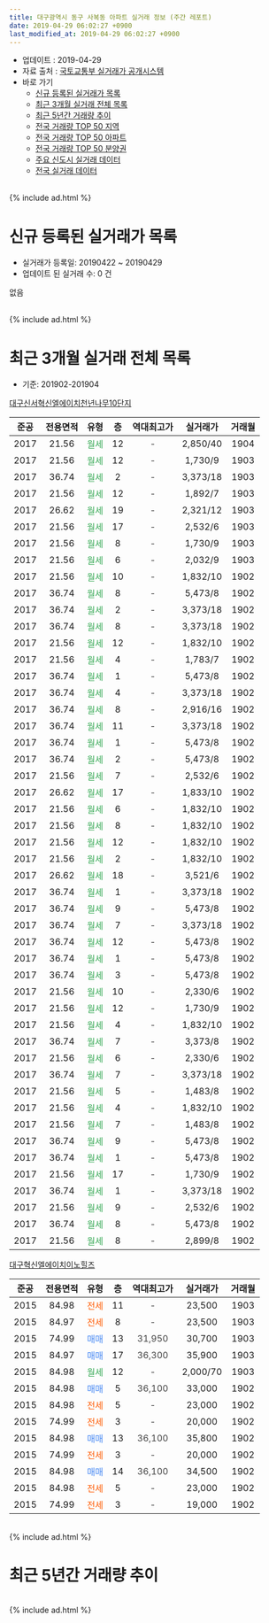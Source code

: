 ```yaml
---
title: 대구광역시 동구 사복동 아파트 실거래 정보 (주간 레포트)
date: 2019-04-29 06:02:27 +0900
last_modified_at: 2019-04-29 06:02:27 +0900
---
```


* 업데이트 : 2019-04-29
* 자료 출처 : [국토교통부 실거래가 공개시스템](http://rt.molit.go.kr)
* 바로 가기
    * [신규 등록된 실거래가 목록](#신규-등록된-실거래가-목록)
    * [최근 3개월 실거래 전체 목록](#최근-3개월-실거래-전체-목록)
    * [최근 5년간 거래량 추이](#최근-5년간-거래량-추이)
    * [전국 거래량 TOP 50 지역](https://inasie.github.io/apt-trade-info/최근-3개월-전국에서-가장-거래가-많이-발생한-지역)
    * [전국 거래량 TOP 50 아파트](https://inasie.github.io/apt-trade-info/최근-3개월-전국에서-가장-거래가-많이-발생한-아파트)
    * [전국 거래량 TOP 50 분양권](https://inasie.github.io/apt-trade-info/최근-3개월-전국에서-가장-거래가-많이-발생한-분양권)
    * [주요 신도시 실거래 데이터](https://inasie.github.io/apt-trade-info/주요-신도시)
    * [전국 실거래 데이터](https://inasie.github.io/apt-trade-info/전국)
<br>
{% include ad.html %}
<br>

# 신규 등록된 실거래가 목록
* 실거래가 등록일: 20190422 ~ 20190429
* 업데이트 된 실거래 수: 0 건

없음

<br>
{% include ad.html %}
<br>

# 최근 3개월 실거래 전체 목록
* 기준: 201902-201904


[대구신서혁신엘에이치천년나무10단지](https://search.naver.com/search.naver?query=%EB%8C%80%EA%B5%AC%EA%B4%91%EC%97%AD%EC%8B%9C+%EB%8F%99%EA%B5%AC+%EC%82%AC%EB%B3%B5%EB%8F%99+%EB%8C%80%EA%B5%AC%EC%8B%A0%EC%84%9C%ED%98%81%EC%8B%A0%EC%97%98%EC%97%90%EC%9D%B4%EC%B9%98%EC%B2%9C%EB%85%84%EB%82%98%EB%AC%B410%EB%8B%A8%EC%A7%80)

|준공|전용면적|유형|층|역대최고가|실거래가|거래월|
|:---:|:---:|:---:|:---:|:---:|:---:|:---:|
|2017|21.56|<span style="color:#34a853">월세</span>|12|<span style="color:#444444">-</span>|2,850/40|1904|
|2017|21.56|<span style="color:#34a853">월세</span>|12|<span style="color:#444444">-</span>|1,730/9|1903|
|2017|36.74|<span style="color:#34a853">월세</span>|2|<span style="color:#444444">-</span>|3,373/18|1903|
|2017|21.56|<span style="color:#34a853">월세</span>|12|<span style="color:#444444">-</span>|1,892/7|1903|
|2017|26.62|<span style="color:#34a853">월세</span>|19|<span style="color:#444444">-</span>|2,321/12|1903|
|2017|21.56|<span style="color:#34a853">월세</span>|17|<span style="color:#444444">-</span>|2,532/6|1903|
|2017|21.56|<span style="color:#34a853">월세</span>|8|<span style="color:#444444">-</span>|1,730/9|1903|
|2017|21.56|<span style="color:#34a853">월세</span>|6|<span style="color:#444444">-</span>|2,032/9|1903|
|2017|21.56|<span style="color:#34a853">월세</span>|10|<span style="color:#444444">-</span>|1,832/10|1902|
|2017|36.74|<span style="color:#34a853">월세</span>|8|<span style="color:#444444">-</span>|5,473/8|1902|
|2017|36.74|<span style="color:#34a853">월세</span>|2|<span style="color:#444444">-</span>|3,373/18|1902|
|2017|36.74|<span style="color:#34a853">월세</span>|8|<span style="color:#444444">-</span>|3,373/18|1902|
|2017|21.56|<span style="color:#34a853">월세</span>|12|<span style="color:#444444">-</span>|1,832/10|1902|
|2017|21.56|<span style="color:#34a853">월세</span>|4|<span style="color:#444444">-</span>|1,783/7|1902|
|2017|36.74|<span style="color:#34a853">월세</span>|1|<span style="color:#444444">-</span>|5,473/8|1902|
|2017|36.74|<span style="color:#34a853">월세</span>|4|<span style="color:#444444">-</span>|3,373/18|1902|
|2017|36.74|<span style="color:#34a853">월세</span>|8|<span style="color:#444444">-</span>|2,916/16|1902|
|2017|36.74|<span style="color:#34a853">월세</span>|11|<span style="color:#444444">-</span>|3,373/18|1902|
|2017|36.74|<span style="color:#34a853">월세</span>|1|<span style="color:#444444">-</span>|5,473/8|1902|
|2017|36.74|<span style="color:#34a853">월세</span>|2|<span style="color:#444444">-</span>|5,473/8|1902|
|2017|21.56|<span style="color:#34a853">월세</span>|7|<span style="color:#444444">-</span>|2,532/6|1902|
|2017|26.62|<span style="color:#34a853">월세</span>|17|<span style="color:#444444">-</span>|1,833/10|1902|
|2017|21.56|<span style="color:#34a853">월세</span>|6|<span style="color:#444444">-</span>|1,832/10|1902|
|2017|21.56|<span style="color:#34a853">월세</span>|8|<span style="color:#444444">-</span>|1,832/10|1902|
|2017|21.56|<span style="color:#34a853">월세</span>|12|<span style="color:#444444">-</span>|1,832/10|1902|
|2017|21.56|<span style="color:#34a853">월세</span>|2|<span style="color:#444444">-</span>|1,832/10|1902|
|2017|26.62|<span style="color:#34a853">월세</span>|18|<span style="color:#444444">-</span>|3,521/6|1902|
|2017|36.74|<span style="color:#34a853">월세</span>|1|<span style="color:#444444">-</span>|3,373/18|1902|
|2017|36.74|<span style="color:#34a853">월세</span>|9|<span style="color:#444444">-</span>|5,473/8|1902|
|2017|36.74|<span style="color:#34a853">월세</span>|7|<span style="color:#444444">-</span>|3,373/18|1902|
|2017|36.74|<span style="color:#34a853">월세</span>|12|<span style="color:#444444">-</span>|5,473/8|1902|
|2017|36.74|<span style="color:#34a853">월세</span>|1|<span style="color:#444444">-</span>|5,473/8|1902|
|2017|36.74|<span style="color:#34a853">월세</span>|3|<span style="color:#444444">-</span>|5,473/8|1902|
|2017|21.56|<span style="color:#34a853">월세</span>|10|<span style="color:#444444">-</span>|2,330/6|1902|
|2017|21.56|<span style="color:#34a853">월세</span>|12|<span style="color:#444444">-</span>|1,730/9|1902|
|2017|21.56|<span style="color:#34a853">월세</span>|4|<span style="color:#444444">-</span>|1,832/10|1902|
|2017|36.74|<span style="color:#34a853">월세</span>|7|<span style="color:#444444">-</span>|3,373/8|1902|
|2017|21.56|<span style="color:#34a853">월세</span>|6|<span style="color:#444444">-</span>|2,330/6|1902|
|2017|36.74|<span style="color:#34a853">월세</span>|7|<span style="color:#444444">-</span>|3,373/18|1902|
|2017|21.56|<span style="color:#34a853">월세</span>|5|<span style="color:#444444">-</span>|1,483/8|1902|
|2017|21.56|<span style="color:#34a853">월세</span>|4|<span style="color:#444444">-</span>|1,832/10|1902|
|2017|21.56|<span style="color:#34a853">월세</span>|7|<span style="color:#444444">-</span>|1,483/8|1902|
|2017|36.74|<span style="color:#34a853">월세</span>|9|<span style="color:#444444">-</span>|5,473/8|1902|
|2017|36.74|<span style="color:#34a853">월세</span>|1|<span style="color:#444444">-</span>|5,473/8|1902|
|2017|21.56|<span style="color:#34a853">월세</span>|17|<span style="color:#444444">-</span>|1,730/9|1902|
|2017|36.74|<span style="color:#34a853">월세</span>|1|<span style="color:#444444">-</span>|3,373/18|1902|
|2017|21.56|<span style="color:#34a853">월세</span>|9|<span style="color:#444444">-</span>|2,532/6|1902|
|2017|36.74|<span style="color:#34a853">월세</span>|8|<span style="color:#444444">-</span>|5,473/8|1902|
|2017|21.56|<span style="color:#34a853">월세</span>|8|<span style="color:#444444">-</span>|2,899/8|1902|


<script async src="//pagead2.googlesyndication.com/pagead/js/adsbygoogle.js"></script>
<!-- 기본 -->
<ins class="adsbygoogle"
     style="display:block"
     data-ad-client="ca-pub-2446590836940007"
     data-ad-slot="1659523306"
     data-ad-format="auto"
     data-full-width-responsive="true"></ins>
<script>
(adsbygoogle = window.adsbygoogle || []).push({});
</script>


[대구혁신엘에이치이노힐즈](https://search.naver.com/search.naver?query=%EB%8C%80%EA%B5%AC%EA%B4%91%EC%97%AD%EC%8B%9C+%EB%8F%99%EA%B5%AC+%EC%82%AC%EB%B3%B5%EB%8F%99+%EB%8C%80%EA%B5%AC%ED%98%81%EC%8B%A0%EC%97%98%EC%97%90%EC%9D%B4%EC%B9%98%EC%9D%B4%EB%85%B8%ED%9E%90%EC%A6%88)

|준공|전용면적|유형|층|역대최고가|실거래가|거래월|
|:---:|:---:|:---:|:---:|:---:|:---:|:---:|
|2015|84.98|<span style="color:#ff5a00">전세</span>|11|<span style="color:#444444">-</span>|23,500|1903|
|2015|84.97|<span style="color:#ff5a00">전세</span>|8|<span style="color:#444444">-</span>|23,500|1903|
|2015|74.99|<span style="color:#4285f3">매매</span>|13|<span style="color:#444444">31,950</span>|30,700|1903|
|2015|84.97|<span style="color:#4285f3">매매</span>|17|<span style="color:#444444">36,300</span>|35,900|1903|
|2015|84.98|<span style="color:#34a853">월세</span>|12|<span style="color:#444444">-</span>|2,000/70|1903|
|2015|84.98|<span style="color:#4285f3">매매</span>|5|<span style="color:#444444">36,100</span>|33,000|1902|
|2015|84.98|<span style="color:#ff5a00">전세</span>|5|<span style="color:#444444">-</span>|23,000|1902|
|2015|74.99|<span style="color:#ff5a00">전세</span>|3|<span style="color:#444444">-</span>|20,000|1902|
|2015|84.98|<span style="color:#4285f3">매매</span>|13|<span style="color:#444444">36,100</span>|35,800|1902|
|2015|74.99|<span style="color:#ff5a00">전세</span>|3|<span style="color:#444444">-</span>|20,000|1902|
|2015|84.98|<span style="color:#4285f3">매매</span>|14|<span style="color:#444444">36,100</span>|34,500|1902|
|2015|84.98|<span style="color:#ff5a00">전세</span>|5|<span style="color:#444444">-</span>|23,000|1902|
|2015|74.99|<span style="color:#ff5a00">전세</span>|3|<span style="color:#444444">-</span>|19,000|1902|


<br>
{% include ad.html %}
<br>

# 최근 5년간 거래량 추이


<div style="width:100%;">
    <canvas id="deal_progress" height="200"></canvas>
</div>

<script>
new Chart(document.getElementById("deal_progress"), {
    type: 'line',
    data: {
        labels: ['201404','201405','201406','201407','201408','201409','201410','201411','201412','201501','201502','201503','201504','201505','201506','201507','201508','201509','201510','201511','201512','201601','201602','201603','201604','201605','201606','201607','201608','201609','201610','201611','201612','201701','201702','201703','201704','201705','201706','201707','201708','201709','201710','201711','201712','201801','201802','201803','201804','201805','201806','201807','201808','201809','201810','201811','201812','201901','201902','201903','201904'],
        datasets: [{
            label: '매매',
            pointRadius: 1,
            data: [0, 0, 0, 0, 0, 0, 0, 0, 0, 0, 0, 0, 0, 0, 0, 0, 0, 0, 0, 0, 0, 3, 2, 1, 1, 1, 3, 5, 0, 2, 3, 2, 0, 0, 0, 3, 2, 0, 1, 3, 4, 4, 1, 1, 0, 4, 7, 3, 5, 1, 2, 5, 0, 0, 3, 4, 2, 1, 3, 2, 0],
            borderColor: "rgba(255, 201, 14, 1)",
            backgroundColor: "rgba(255, 201, 14, 0.5)",
            fill: false,
            lineTension: 0
        },{
            label: '전월세',
            pointRadius: 1,
            data: [0, 0, 0, 0, 0, 0, 0, 0, 0, 0, 0, 0, 0, 0, 0, 0, 0, 0, 0, 0, 2, 12, 24, 15, 14, 12, 8, 4, 3, 5, 2, 8, 4, 22, 34, 7, 1, 2, 14, 13, 5, 13, 4, 3, 4, 9, 7, 27, 18, 2, 24, 14, 7, 5, 21, 9, 11, 13, 46, 10, 1],
            borderColor: "rgba(0, 141, 185, 1)",
            backgroundColor: "rgba(0, 141, 185, 0.5)",
            fill: false,
            lineTension: 0
        }
        ]
    },
    options: {
        responsive: true,
        title: {
            display: false
        },
        tooltips: {
            mode: 'index',
            intersect: false
        },
        hover: {
            mode: 'nearest',
            intersect: true
        },
        scales: {
            xAxes: [{
                display: true,
                scaleLabel: {
                    display: true,
                    labelString: '년/월'
                }
            }],
            yAxes: [{
                display: true,
                ticks: {
                    suggestedMin: 0,
                },
                scaleLabel: {
                    display: true,
                    labelString: '실거래 수'
                }
            }]
        }
    }
});

</script>


<br>
{% include ad.html %}
<br>


